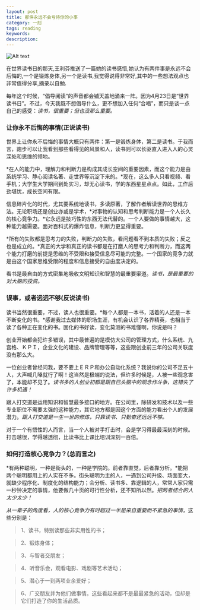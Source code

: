 ```yaml
---
layout: post
title: 那件永远不会亏待你的小事
category: 一刻
tags: reading
keywords:
description:
---
```


![Alt text](https://dn-yeungben.qbox.me/public/img/life/2015-04-25-01.jpg)

在世界读书日的那天,王利芬推送了一篇她的读书感悟,她认为有两件事是永远不会后悔的,一个是锻炼身体,另一个是读书,我觉得说得非常好,其中的一些想法观点也非常值得分享,摘录以自勉.

每年这个时候，“倡导阅读”的声音都会铺天盖地涌来一阵。因为4月23日是“世界读书日”。不过，今天我既不想倡导什么，更不想加入任何“合唱”，而只是谈一点自己的感受：*读书，很重要；但也没那么重要。*

### 让你永不后悔的事情(正说读书)

世界上让你永不后悔的事情大概只有两件：第一是锻炼身体，第二是读书。于我而言，跑步可以让我看到那些看得见的风景和人，读书则可以长驱直入进入人的心灵深处和思维的领地。


*在人的能力中，理解力和判断力是构成其成长空间的重要因素，而这个能力是由系统学习、静心阅读名著、走世界等沉淀下来的。*现在，这么多人只看视频、看手机；大学生大学期间到处实习，却无心读书，学的东西星星点点。如此，工作后劲堪忧，成长空间有限。


信息碎片化的时代，尤其要系统地读书，多读原著，了解作者解读世界的思维方法。无论职场还是创业亦或是学术，*对事物的认知和思考判断能力是一个人长久的核心竟争力。*它永远是技巧性的东西无法代替的。一个人要做的事情越大，这种能力越需要。面对百科式的爆炸信息，判断力更显得重要。


*所有的失败都是思考力的失败，判断力的失败，看问题看不到本质的失败；反之也是成立的。*真正的大学和真正的读书都是在打磨人的思考力和判断力，而这两个能力打磨的前提是思维的不受限和接受信息尽可能的完整。一个国家的竞争力就是由这个国家思维受限的程度和信息接受的自由度决定的。


看书是最自由的方式密集地吸收文明知识和智慧的最重要渠道。*读书，是最重要的对大脑的投资。*


### 误事，或者远远不够(反说读书)
读书当然很重要，不过，读人也很重要。*每个人都是一本书，活着的人还是一本不断变化的书。*感谢我过去媒体的职场生涯，有机会认识了各界精英，也相当于读了各种正在变化的书。固化的书好读，变化莫测的书难懂啊，你说是吗？



创业开始都会犯许多错误，其中最普遍的是模仿大公司的管理方式，什么系统、九宫格、ＫＰＩ，企业文化的建设、品牌管理等等，这些跟创业前三年的公司关联度没有那么大。


一位创业者曾经问我，要不要上ＥＲＰ和办公自动化系统？我说你的公司不足五十人，大声喊几嗓就行了啊！这当然是极端的说法，但许多时候是，人被一些观念害了，本能却不见了。*读书多的人创业初都是跟自已头脑中的观念作斗争，这错失了许多机遇！*


跟人打交道是运用知识和智慧最多接口的地方。在公司里，除研发和技术以及一些专业职位不需要太强的这种能力，其它地方都是因这个方面的能力看出个人的发展潜力。*跟人打交道是一生一世的修炼，只靠读书、只勤奋还远远不够。*


对于一个有悟性的人而言，当一个人被对手打击时，会是学习得最最深刻的时候。打击越很，学得越透彻，比读书比上课比培训深刻一百倍。


### 如何打造核心竞争力？(总而言之)

*有两种聪明，一种是街头的，一种是学院的。前者靠直觉，后者靠分析。*能把两个聪明都用上的人实在不多。街头聪明为主的人，一遇到公司升级、场面变大，就缺少程序化、制度化的结构能力；会分析、读书多、靠逻辑的人，常常人家只需一秒钟决定的事情，他要做几十页的可行性分析，还不知所以然。*把两者结合的人太少太少！*



*从一辈子的角度看，人的核心竟争力有时超过一半是来自重要而不紧急的事情*，这些分别是：

> 1、读书，特别读那些非实用性的书；

> 2、锻炼身体；

> 3、与智者交朋友；

> 4、听音乐会，观看电影、戏剧等艺术活动；

> 5、潜心于一到两项业余爱好；

> 6、广交朋友并为他们做事情。这些看起来都不是最最紧急的活动，但却是它们打造了你的生活品质。

